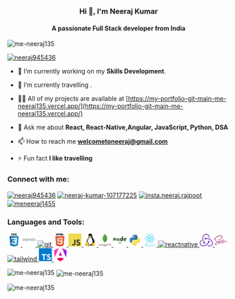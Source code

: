 <h3 align="center">Hi 👋, I'm Neeraj Kumar</h3>
<h4 align="center">A passionate Full Stack developer from India</h4>

<p align="left"> <img src="https://komarev.com/ghpvc/?username=me-neeraj135&label=Profile%20views&color=0e75b6&style=flat" alt="me-neeraj135" /> </p>

<p align="left"> <a href="https://twitter.com/neeraj945436" target="blank"><img src="https://img.shields.io/twitter/follow/neeraj945436?logo=twitter&style=for-the-badge" alt="neeraj945436" /></a> </p>

- 🔭 I’m currently working on my **Skills Development**. 

- 🌱 I’m currently travelling .

- 👨‍💻 All of my projects are available at [https://my-portfolio-git-main-me-neeraj135.vercel.app/](https://my-portfolio-git-main-me-neeraj135.vercel.app/)

- 💬 Ask me about **React, React-Native,Angular, JavaScript, Python, DSA**

- 📫 How to reach me **welcometoneeraj@gmail.com**

- ⚡ Fun fact **I like travelling**

<h3 align="left">Connect with me:</h3>
<p align="left">
<a href="https://twitter.com/neeraj945436" target="blank"><img align="center" src="https://raw.githubusercontent.com/rahuldkjain/github-profile-readme-generator/master/src/images/icons/Social/twitter.svg" alt="neeraj945436" height="30" width="40" /></a> <a href="https://linkedin.com/in/neeraj-kumar-107177225" target="blank"><img align="center" src="https://raw.githubusercontent.com/rahuldkjain/github-profile-readme-generator/master/src/images/icons/Social/linked-in-alt.svg" alt="neeraj-kumar-107177225" height="30" width="40" /></a>
<a href="https://instagram.com/insta.neeraj.rajpoot" target="blank"><img align="center" src="https://raw.githubusercontent.com/rahuldkjain/github-profile-readme-generator/master/src/images/icons/Social/instagram.svg" alt="insta.neeraj.rajpoot" height="30" width="40" /></a>
<a href="https://discord.gg/meneeraj1455" target="blank"><img align="center" src="https://raw.githubusercontent.com/rahuldkjain/github-profile-readme-generator/master/src/images/icons/Social/discord.svg" alt="meneeraj1455" height="30" width="40" /></a>
</p>

<h3 align="left">Languages and Tools:</h3>
<p align="left"> <a href="https://www.w3schools.com/css/" target="_blank" rel="noreferrer"> <img src="https://raw.githubusercontent.com/devicons/devicon/master/icons/css3/css3-original-wordmark.svg" alt="css3" width="30" height="30"/> </a> <a href="https://expressjs.com" target="_blank" rel="noreferrer"> <img src="https://raw.githubusercontent.com/devicons/devicon/master/icons/express/express-original-wordmark.svg" alt="express" width="30" height="30"/> </a> <a href="https://git-scm.com/" target="_blank" rel="noreferrer"> <img src="https://www.vectorlogo.zone/logos/git-scm/git-scm-icon.svg" alt="git" width="30" height="30"/> </a> <a href="https://www.w3.org/html/" target="_blank" rel="noreferrer"> <img src="https://raw.githubusercontent.com/devicons/devicon/master/icons/html5/html5-original-wordmark.svg" alt="html5" width="30" height="30"/> </a> <a href="https://developer.mozilla.org/en-US/docs/Web/JavaScript" target="_blank" rel="noreferrer"> <img src="https://raw.githubusercontent.com/devicons/devicon/master/icons/javascript/javascript-original.svg" alt="javascript" width="30" height="30"/> </a> <a href="https://www.linux.org/" target="_blank" rel="noreferrer"> <img src="https://raw.githubusercontent.com/devicons/devicon/master/icons/linux/linux-original.svg" alt="linux" width="30" height="30"/> </a> <a href="https://www.mongodb.com/" target="_blank" rel="noreferrer"> <img src="https://raw.githubusercontent.com/devicons/devicon/master/icons/mongodb/mongodb-original-wordmark.svg" alt="mongodb" width="30" height="30"/> </a> <a href="https://nodejs.org" target="_blank" rel="noreferrer"> <img src="https://raw.githubusercontent.com/devicons/devicon/master/icons/nodejs/nodejs-original-wordmark.svg" alt="nodejs" width="30" height="30"/> </a> <a href="https://www.python.org" target="_blank" rel="noreferrer"> <img src="https://raw.githubusercontent.com/devicons/devicon/master/icons/python/python-original.svg" alt="python" width="30" height="30"/> </a> <a href="https://reactjs.org/" target="_blank" rel="noreferrer"> <img src="https://raw.githubusercontent.com/devicons/devicon/master/icons/react/react-original-wordmark.svg" alt="react" width="30" height="30"/> </a> <a href="https://reactnative.dev/" target="_blank" rel="noreferrer"> <img src="https://reactnative.dev/img/header_logo.svg" alt="reactnative" width="30" height="30"/> </a> <a href="https://redux.js.org" target="_blank" rel="noreferrer"> <img src="https://raw.githubusercontent.com/devicons/devicon/master/icons/redux/redux-original.svg" alt="redux" width="30" height="30"/> </a> <a href="https://sass-lang.com" target="_blank" rel="noreferrer"> <img src="https://raw.githubusercontent.com/devicons/devicon/master/icons/sass/sass-original.svg" alt="sass" width="30" height="30"/> </a> <a href="https://tailwindcss.com/" target="_blank" rel="noreferrer"> <img src="https://www.vectorlogo.zone/logos/tailwindcss/tailwindcss-icon.svg" alt="tailwind" width="30" height="40"/> </a> <a href="https://www.typescriptlang.org/" target="_blank" rel="noreferrer"> <img src="https://raw.githubusercontent.com/devicons/devicon/master/icons/typescript/typescript-original.svg" alt="typescript" width="30" height="30"/> </a><a href="https://www.typescriptlang.org/" target="_blank" rel="noreferrer"> <img src="https://raw.githubusercontent.com/devicons/devicon/master/icons/angular/angular-original.svg" alt="angular" width="30" height="30"/> </a> </p>

<p><img align="left" src="https://github-readme-stats.vercel.app/api/top-langs?username=me-neeraj135&show_icons=true&locale=en&layout=compact" alt="me-neeraj135" /></p>

<p>&nbsp;<img align="center" src="https://github-readme-stats.vercel.app/api?username=me-neeraj135&show_icons=true&locale=en" alt="me-neeraj135" /></p>

<p><img align="center" src="https://github-readme-streak-stats.herokuapp.com/?user=me-neeraj135&" alt="me-neeraj135" /></p>
